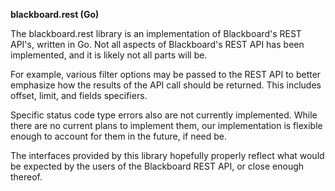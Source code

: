 **blackboard.rest (Go)**

The blackboard.rest library is an implementation of Blackboard's REST API's,
written in Go.  Not all aspects of Blackboard's REST API has been implemented,
and it is likely not all parts will be.

For example, various filter options may be passed to the REST API to better
emphasize how the results of the API call should be returned.  This includes
offset, limit, and fields specifiers.

Specific status code type errors also are not currently implemented.  While
there are no current plans to implement them, our implementation is flexible
enough to account for them in the future, if need be.

The interfaces provided by this library hopefully properly reflect what would
be expected by the users of the Blackboard REST API, or close enough thereof.
